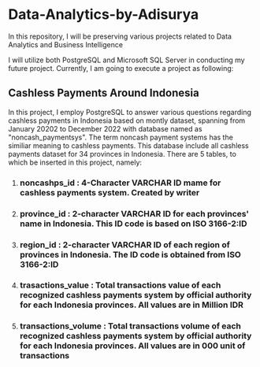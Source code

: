 # Data-Analytics-by-Adisurya
In this repository, I will be preserving various projects related to Data Analytics and Business Intelligence

I will utilize both PostgreSQL and Microsoft SQL Server in conducting my future project. Currently, I am going to execute a project as following:

## Cashless Payments Around Indonesia
In this project, I employ PostgreSQL to answer various questions regarding cashless payments in Indonesia based on montly dataset, spanning from January 20202 to December 2022 with database named as "noncash_paymentsys". The term noncash payment systems has the similiar meaning to cashless payments. This database include all cashless payments dataset for 34 provinces in Indonesia. There are 5 tables, to which be inserted in this project, namely:

1. ### noncashps_id         : 4-Character VARCHAR ID mame for cashless payments system. Created by writer
2. ### province_id          : 2-character VARCHAR ID for each provinces' name in Indonesia. This ID code is based on ISO 3166-2:ID
3. ### region_id            : 2-character VARCHAR ID of each region of provinces in Indonesia. The ID code is obtained from ISO 3166-2:ID
4. ### trasactions_value    : Total transactions value of each recognized cashless payments system by official authority for each Indonesia provinces. All values are in Million IDR
5. ### transactions_volume  : Total transactions volume of each recognized cashless payments system by official authority for each Indonesia provinces. All values are in 000 unit of transactions
